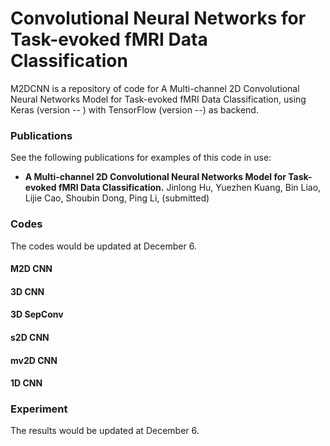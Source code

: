 # Convolutional Neural Networks for Task-evoked fMRI Data Classification
M2DCNN is a repository of code for A Multi-channel 2D Convolutional Neural Networks Model for Task-evoked fMRI Data Classification, using Keras (version -- ) with TensorFlow (version --) as backend.
### Publications
See the following publications for examples of this code in use:
 * **A Multi-channel 2D Convolutional Neural Networks Model for Task-evoked fMRI Data Classification.** Jinlong Hu, Yuezhen Kuang, Bin Liao, Lijie Cao, Shoubin Dong, Ping Li, (submitted)

### Codes
The codes would be updated at December 6.
#### M2D CNN

#### 3D CNN

#### 3D SepConv

#### s2D CNN

#### mv2D CNN

#### 1D CNN 

### Experiment
The results would be updated at December 6.
